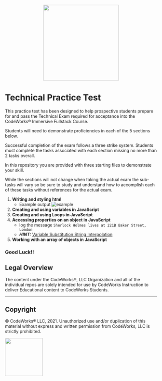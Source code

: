<p align="center">
<img src="https://bcw.blob.core.windows.net/public/img/8600856373152463" width="250">
</p>

# Technical Practice Test

This practice test has been designed to help prospective students prepare for and pass the Technical Exam required for acceptance into the CodeWorks® Immersive Fullstack Course. 

Students will need to demonstrate proficiencies in each of the 5 sections below. 

Successful completion of the exam follows a three strike system. Students must complete the tasks associated with each section missing no more than 2 tasks overall.

In this repository you are provided with three starting files to demonstrate your skill. 

While the sections will not change when taking the actual exam the sub-tasks will vary so be sure to study and understand how to accomplish each of these tasks without references for the actual exam. 

1. **Writing and styling html**
    <!-- - Use the largest heading element to render the message `Hello CodeWorks` to the page -->
    <!-- - Use the smallest heading element to render your name to the page -->
    <!-- - Use a paragraph element to render the short sentence `Coding is Fun!` to the page -->
    <!-- - Use an element to bold only the word `Fun!` in the paragraph above -->
    <!-- - Use an img element to render the following logo to the page `https://bcw.blob.core.windows.net/public/img/8600856373152463` -->
    <!-- - Adjust the height of the logo to be `250px` -->
    <!-- - Apply an inline-style to the largest heading to change the following -->
      <!-- - change the font color to `#ffffff` -->
      <!-- - change the background color to `#111927` -->
    <!-- - Use a css class to apply the following styles to the smallest heading -->
      <!-- - change the font color to `#ffdb6d` -->
      <!-- - center the text -->
      <!-- - add a border with at least 3px and the color `#ffdb6d` -->
      <!-- - adjust the padding of this element to `1rem` -->
      <!-- - change the background color to `#1d2531` -->
    - Example output  ![example](example.jpg)
2. **Creating and using variables in JavaScript**
    <!-- - Create a variable called `currentYear` and set its value to the current year -->
    <!-- - Create another variable called `jsReleaseYear` and set its value to `1995` -->
    <!-- - Calculate and log the `current age of JavaScript is __` using the two variables above -->
    <!-- - Write a conditional using the variable `ageToVote` to log -->
      <!-- - When true = `JavaScript is old enough to vote` -->
      <!-- - When false = `JavaScript is not old enough to vote` -->
      <!-- - *change the value of `ageToVote` to 100 to ensure both messages will log* -->
3. **Creating and using Loops in JavaScript**
    <!-- - Write a for i loop that will log the numbers 0-100 (*include 0 and 100*) -->
    <!-- - Modify the loop to log only multiples of 10 -->
    <!-- - Log the word `Starting` before the loop runs -->
    <!-- - Use a conditional to log the message `Halfway` when the loop hits the number `50` -->
    <!-- - Log the word `Finished` when the loop concludes -->
4. **Accessing properties on an object in JavaScript**
    <!-- - Use the provided `user` object and dot notation -->
      - log the message `Sherlock Holmes lives at 221B Baker Street, London`
      - ***HINT:*** [Variable Substitution String Interpolation](https://www.w3schools.com/js/js_string_templates.asp)
5. **Working with an array of objects in JavaScript**
    <!-- - Iterate over the `cases` array and log the title and release year of each story -->
    <!-- - Iterate over the `cases` array and log only the title of cases released in the year `1903` -->

### Good Luck!!

## Legal Overview

The content under the CodeWorks®, LLC Organization and all of the individual repos are solely intended for use by CodeWorks Instruction to deliver Educational content to CodeWorks Students.

---

## Copyright

© CodeWorks® LLC, 2021. Unauthorized use and/or duplication of this material without express and written permission from CodeWorks, LLC is strictly prohibited.

<img src="https://bcw.blob.core.windows.net/public/img/7815839041305055" width="125">
